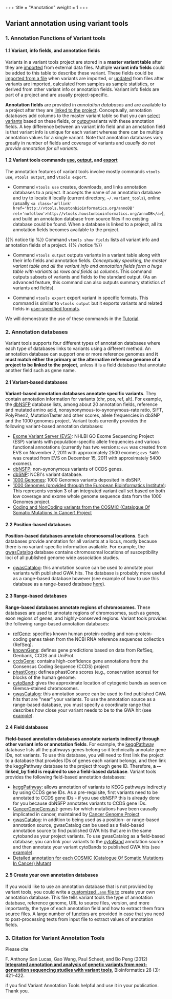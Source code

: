 +++
title = "Annotation"
weight = 1
+++


## Variant annotation using variant tools


### 1. Annotation Functions of Variant tools

#### 1.1 Variant, info fields, and annotation fields

Variants in a variant tools project are stored in a **master variant table** after they are [imported][1] from external data files. Multiple **variant info fields** could be added to this table to describe these variant. These fields could be [imported from a file][1] when variants are imported, or [updated][2] from files after variants are imported, calculated from samples as sample statistics, or derived from other variant info or annotation fields. Variant info fields are part of a project and are usually project-specific. 

**Annotation fields** are provided in *annotation databases* and are available to a project after they are [linked to the project][3]. Conceptually, annotation databases add columns to the master variant table so that you can [select variants][4] based on these fields, or [output][5]variants with these annotation fields. A key difference between an variant info field and an annotation field is that variant info is unique for each variant whereas there can be multiple annotation values for a single variant. Note that annotation databases vary greatly in number of fields and coverage of variants and *usually do not provide annotation for all variants*. 



#### 1.2 Variant tools commands [use][3], [output][5], and [export][6]

The annotation features of variant tools involve mostly commands `vtools use`, `vtools output`, and `vtools export`. 

*   Command `vtools use` creates, downloads, and links annotation databases to a project. It accepts the name of an annotation database and try to locate it locally (current directory, `~/.variant_tools`), online (usually `<a class='urllink' href='http://vtools.houstonbioinformatics.org/annoDB' rel='nofollow'>http://vtools.houstonbioinformatics.org/annoDB</a>`), and build an annotation database from source files if no existing database could be found. When a database is linked to a project, all its annotation fields becomes available to the project. 


{{% notice tip %}}
Command `vtools show fields` lists all variant info and annotation fields of a project. 
{{% /notice %}}


*   Command `vtools output` outputs variants in a variant table along with their info fields and annotation fields. *Conceptually speaking, the master variant table and all the variant info and annotation fields form a huge table with variants as rows and fields as columns*. This command outputs subsets of variants and fields to the standard output. (As an advanced feature, this command can also outputs summary statistics of variants and fields). 

*   Command `vtools export` export variant in specific formats. This command is similar to `vtools output` but it exports variants and related fields in [user-specified formats][7]. 

We will demonstrate the use of these commands in the [Tutorial][8]. 



### 2. Annotation databases

Variant tools supports four different types of annotation databases where each type of databases links to variants using a different method. An annotation database can support one or more reference genomes and **it must match either the primary or the alternative reference genome of a project to be linked to the project**, unless it is a field database that annotate another field such as gene name. 



#### 2.1 Variant-based databases

**Variant-based annotation databases annotate specific variants**. They contain annotation information for variants (chr, pos, ref, alt). For example, the [dbNSFP][9] database lists, among about 20 annotation fields, reference and mutated amino acid, nonsynonymous-to-synonymous-rate ratio, SIFT, PolyPhen2, MutationTaster and other scores, allele frequencies in dbSNP and the 1000 genomes project. Variant tools currently provides the following variant-based annotation databases: 



*   [Exome Variant Server (EVS)][10]: NHLBI GO Exome Sequencing Project (ESP) variants with population-specific allele frequencies and various functional annotations (currently has two versions: `evs` was created from EVS on November 7, 2011 with approximately 2500 exomes; `evs_5400` was created from EVS on December 15, 2011 with approximately 5400 exomes). 
*   [dbNSFP][9]: non-synonymous variants of CCDS genes. 
*   [dbSNP][11]: NCBI's variant database. 
*   [1000 Genomes][12]: 1000 Genomes variants deposited in dbSNP. 
*   [1000 Genomes (provided through the European Bioinformatics Institute)][13]: This represents version 3 of an integrated variant call set based on both low coverage and exome whole genome sequence data from the 1000 Genomes project. 
*   [Coding and NonCoding variants from the COSMIC (Catalogue Of Somatic Mutations In Cancer) Project][14]



#### 2.2 Position-based databases

**Position-based databases annotate chromosomal locations**. Such databases provide annotation for all variants at a locus, mostly because there is no variant-specific information available. For example, the [gwasCatalog][15] database contains chromosomal locations of susceptibility loci of all published genome wide association studies. 



*   [gwasCatalog][15]: this annotation source can be used to annotate your variants with published GWA hits. The database is probably more useful as a range-based database however (see example of how to use this database as a range-based database [here][15]). 



#### 2.3 Range-based databases

**Range-based databases annotate regions of chromosomes**. These databases are used to annotate regions of chromosomes, such as genes, exon regions of genes, and highly-conserved regions. Variant tools provides the following range-based annotation databases: 



*   [refGene][16]: specifies known human protein-coding and non-protein-coding genes taken from the NCBI RNA reference sequences collection (RefSeq). 
*   [knownGene][17]: defines gene predictions based on data from RefSeq, Genbank, CCDS and UniProt. 
*   [ccdsGene][18]: contains high-confidence gene annotations from the Consensus Coding Sequence (CCDS) project 
*   [phastCons][19]: defines phastCons scores (e.g., conservation scores) for blocks of the human genome. 
*   [cytoBand][20]: gives the approximate location of cytogenic bands as seen on Giemsa-stained chromosomes. 
*   [gwasCatalog][15]: this annotation source can be used to find published GWA hits that are "near" your variants. To use the annotation source as a range-based database, you must specify a coordinate range that describes how close your variant needs to be to the GWA hit (see [example][15]). 



#### 2.4 Field databases

**Field-based annotation databases annotate variants indirectly through other variant info or annotation fields**. For example, the [keggPathway][21] database lists all the pathways genes belong so it technically annotate gene IDs, not variants. To use this database, you will need to first link the project to a database that provides IDs of genes each variant belongs, and then link the keggPathway database to the project through gene ID. Therefore, **a --linked_by field is required to use a field-based database**. Variant tools provides the following field-based annotation databases: 



*   [keggPathway][21]: allows annotation of variants to KEGG pathways indirectly by using CCDS gene IDs. As a pre-requisite, first variants need to be annotated to CCDS gene IDs - if you use dbNSFP this is already done for you because dbNSFP annotates variants to CCDS gene IDs. 
*   [CancerGeneCensus][22]]: genes for which mutations have been causally implicated in cancer, maintained by [Cancer Genome Project][23] 
*   [gwasCatalog][15]: in addition to being used as a position- or range-based annotation source, gwasCatalog can be used as a field-based annotation source to find published GWA hits that are in the same cytoband as your project variants. To use gwasCatalog as a field-based database, you can link your variants to the [cytoBand][20] annotation source and then annotate your variant cytoBands to published GWA hits (see [example][15]). 
*   [Detailed annotation for each COSMIC (Catalogue Of Somatic Mutations In Cancer) Mutant][14] 



#### 2.5 Create your own annotation databases

If you would like to use an annotation database that is not provided by variant tools, you could write a [customized `.ann` file to][24] create your own annotation database. This file tells variant tools the type of annotation database, reference genome, URL to source files, version, and more importantly, the type of each annotation field and how to extract them from source files. A large number of [functors][25] are provided in case that you need to post-processing texts from input file to extract values of annotation fields. 



### 3. Citation for Variant Annotation Tools

Please cite 



F. Anthony San Lucas, Gao Wang, Paul Scheet, and Bo Peng (2012) [**Integrated annotation and analysis of genetic variants from next-generation sequencing studies with variant tools**][26], Bioinformatics 28 (3): 421-422. 

if you find Variant Annotation Tools helpful and use it in your publication. Thank you.

 [1]:    /documentation/vtools_commands/import/
 [2]:    /documentation/vtools_commands/update/
 [3]:    /documentation/vtools_commands/use/
 [4]:    /documentation/vtools_commands/select/
 [5]:    /documentation/vtools_commands/output/
 [6]:    /documentation/vtools_commands/export/
 [7]:    /documentation/customization/format/formats
 [8]:   /applications/annotation/tutorial/
 [9]:   /applications/annotation/variants/dbnsfp/
 [10]:   /applications/annotation/variants/esp/
 [11]:   /applications/annotation/variants/dbsnp/
 [12]:   /applications/annotation/variants/thousand/
 [13]:   /applications/annotation/variants/ebi/
 [14]:   /applications/annotation/variants/cosmic/
 [15]:   /applications/annotation/variants/gwas/
 [16]:   /applications/annotation/genes/refgene/
 [17]:   /applications/annotation/genes/knowngene/
 [18]:   /applications/annotation/genes/ccdsgene/
 [19]:   /applications/annotation/regions/phast_cons/
 [20]:   /applications/annotation/regions/cytoband/
 [21]:   /applications/annotation/misc/keggpathway/
 [22]:   /applications/annotation/genes/cancergenecensus/
 [23]: http://www.sanger.ac.uk/genetics/CGP/Census/
 [24]:   /applications/annotation/customized/
 [25]:    /documentation/customization/format/Formats/functor/
 [26]: http://bioinformatics.oxfordjournals.org/content/28/3/421.abstract?sid=f64403e7-5050-4102-963c-e690efe003f7